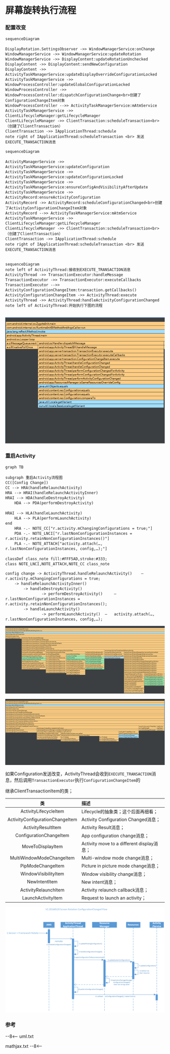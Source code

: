 # 屏幕旋转执行流程



### 配置改变



```mermaid
sequenceDiagram

DisplayRotation.SettingsObserver ->> WindowManagerService:onChange
WindowManagerService ->> WindowManagerService:updateRotation
WindowManagerService ->> DisplayContent:updateRotationUnchecked
DisplayContent ->> DisplayContent:sendNewConfiguration
DisplayContent ->> ActivityTaskManagerService:updateDisplayOverrideConfigurationLocked
ActivityTaskManagerService ->> WindowProcessController:updateGlobalConfigurationLocked
WindowProcessController ->> WindowProcessController:dispatchConfigurationChange<br>创建了ConfigurationChangeItem对象
WindowProcessController -->> ActivityTaskManagerService:mAtmService
ActivityTaskManagerService ->> ClientLifecycleManager:getLifecycleManager
ClientLifecycleManager ->> ClientTransaction:scheduleTransaction<br>（创建了ClientTransaction）
ClientTransaction ->> IApplicationThread:schedule
note right of IApplicationThread:scheduleTransaction <br> 发送EXECUTE_TRANSACTION消息

```







```mermaid
sequenceDiagram

ActivityManagerService ->> ActivityTaskManagerService:updateConfiguration
ActivityTaskManagerService ->> ActivityTaskManagerService:updateConfigurationLocked
ActivityTaskManagerService ->> ActivityTaskManagerService:ensureConfigAndVisibilityAfterUpdate
ActivityTaskManagerService ->> ActivityRecord:ensureActivityConfiguration
ActivityRecord ->> ActivityRecord:scheduleConfigurationChanged<br>创建了ActivityConfigurationChangeItem对象
ActivityRecord -->> ActivityTaskManagerService:mAtmService
ActivityTaskManagerService ->> ClientLifecycleManager:getLifecycleManager
ClientLifecycleManager ->> ClientTransaction:scheduleTransaction<br>（创建了ClientTransaction）
ClientTransaction ->> IApplicationThread:schedule
note right of IApplicationThread:scheduleTransaction <br> 发送EXECUTE_TRANSACTION消息


```



```mermaid
sequenceDiagram
note left of ActivityThread:接收到EXECUTE_TRANSACTION消息
ActivityThread ->> TransactionExecutor:handleMessage
TransactionExecutor ->> TransactionExecutor:executeCallbacks
TransactionExecutor -->> ActivityConfigurationChangeItem:transaction.getCallbacks()
ActivityConfigurationChangeItem ->> ActivityThread:execute
ActivityThread ->> ActivityThread:handleActivityConfigurationChanged
note left of ActivityThread:开始执行下图的流程


```





![image-20210712173946335](https://raw.githubusercontent.com/dxslin/SlinNotes/main/docs/assets/img/image-20210712173946335.png)





### 重启Activity

```mermaid
graph TB

subgraph 重启Activity流程图
CC([Config Change])
CC --> HRA(handleRelaunchActivity) 
HRA --> HRAI(handleRelaunchActivityInner)
HRAI --> HDA(handleDestroyActivity)
	HDA --> PDA(performDestroyActivity)

HRAI --> HLA(handleLaunchActivity)
	HLA --> PLA(performLaunchActivity)
end
	HRA -.- NOTE_CC["r.activity.mChangingConfigurations = true;"]
	PDA -.- NOTE_LNCI["r.lastNonConfigurationInstances = r.activity.retainNonConfigurationInstances()"]
	PLA -.- NOTE_ATTACH["activity.attach(…, r.lastNonConfigurationInstances, config,…);"]

classDef class_note fill:#FFF5AD,stroke:#333;
class NOTE_LNCI,NOTE_ATTACH,NOTE_CC class_note
```



```
config change -> ActivityThread.handleRelaunchActivity()	— 	r.activity.mChangingConfigurations = true;  
    -> handleRelaunchActivityInner()
    	-> handleDestroyActivity() 
				-> performDestroyActivity() 	— 	r.lastNonConfigurationInstances = r.activity.retainNonConfigurationInstances();
		-> handleLaunchActivity()
				-> performLaunchActivity()	—	activity.attach(…, r.lastNonConfigurationInstances, config,…);
```





![image-20210712174422158](https://raw.githubusercontent.com/dxslin/SlinNotes/main/docs/assets/img/image-20210712174422158.png)

![image-20210712174525940](https://raw.githubusercontent.com/dxslin/SlinNotes/main/docs/assets/img/image-20210712174525940.png)

 如果Configuration发送改变，ActivityThread会收到`EXECUTE_TRANSACTION`消息，然后调用`TransactionExecutor`执行`ConfigurationChangeItem`的

继承ClientTransactionItem的类；

|类|描述|
|:-:|:--|
|ActivityLifecycleItem|	Lifecycle的抽象类；这个后面再细看；|
|ActivityConfigurationChangeItem|	Activity Configuration Changed消息；|
|ActivityResultItem|	Activity Result消息；  |
|ConfigurationChangeItem|	App configuration change消息；  |
|MoveToDisplayItem|	Activity move to a different display消息；  |
|MultiWindowModeChangeItem|	Multi-window mode change消息；  |
|PipModeChangeItem|	Picture in picture mode change消息；  |
|WindowVisibilityItem|	Window visibility change消息；  |
|NewIntentItem|	New intent消息；  |
|ActivityRelaunchItem|	Activity relaunch callback消息；  |
|LaunchActivityItem|	Request to launch an activity；    |



![img](https://raw.githubusercontent.com/dxslin/SlinNotes/main/docs/assets/img/configuration_change_flow.png)



### 参考

[Android P ActivityManagerService（七） TransactionExecutor消息机制]:https://blog.csdn.net/weixin_39821531/article/details/89519276





--8<--
uml.txt

mathjax.txt
--8<--

